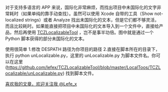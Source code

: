 
对于支持多语言的 APP 来说，国际化非常麻烦，而找出项目中未国际化的文字非常耗时（如果单纯的靠手动查找）。虽然可以使用 Xcode 自带的工具（Show not-localized strings）或者 Analyze 找出未国际化的文本，但是它们都不够灵活，而且比较耗时。如果能直接把项目中未国际化的文本导入到一个文件中，直接给产品，然后再使用 [TCZLocalizableTool](https://github.com/lefex/TCZLocalizableTool/blob/master/README.md) ，岂不是事半功倍。图中就是通过一个 Python 脚本获得的部分未国际化的文本。

使用很简单
1.修改 DESPATH 路径为你项目的路径
2.直接在脚本所在的目录下，执行 python unLocalizable.py，这里的 unLocalizable.py 为脚本文件名。你可以在这里 (https://github.com/lefex/TCZLocalizableTool/blob/master/LocalToos/TCZLocalizable/unLocalizable.py) 找到脚本文件。

[喜欢我的文章，欢迎关注我 @Lefe_x](http://www.weibo.com/5953150140/profile?rightmod=1&wvr=6&mod=personnumber&is_all=1)
